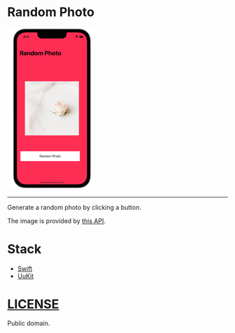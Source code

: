 # Random Photo

<img src="demo.png" alt="iphone13pro" width="200"/>

---

Generate a random photo by clicking a button.

The image is provided by [this API](https://source.unsplash.com/random/600x600).

# Stack

- [Swift](https://www.swift.org)
- [UuKit](https://developer.apple.com/documentation/uikit)

# [LICENSE](./license.md)

Public domain.
